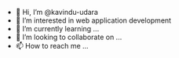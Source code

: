 - 👋 Hi, I’m @kavindu-udara
- 👀 I’m interested in web application development
- 🌱 I’m currently learning ...
- 💞️ I’m looking to collaborate on ...
- 📫 How to reach me ...

<!---
kavindu-udara/kavindu-udara is a ✨ special ✨ repository because its `README.md` (this file) appears on your GitHub profile.
You can click the Preview link to take a look at your changes.
--->
